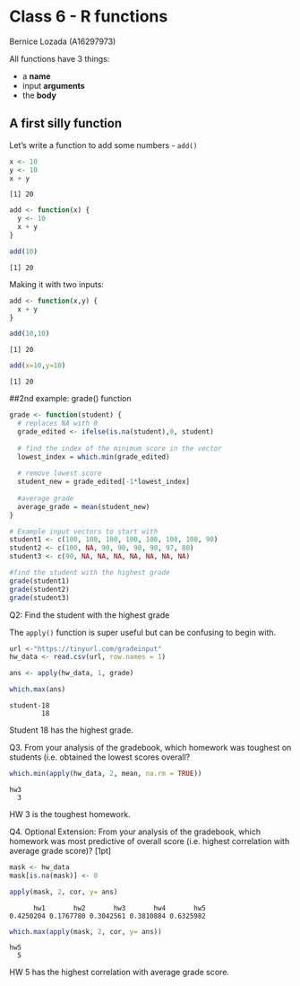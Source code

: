 # Class 6 - R functions
Bernice Lozada (A16297973)

All functions have 3 things:

- a **name**
- input **arguments**
- the **body**

## A first silly function

Let’s write a function to add some numbers - `add()`

``` r
x <- 10
y <- 10
x + y
```

    [1] 20

``` r
add <- function(x) {
  y <- 10
  x + y
}
```

``` r
add(10)
```

    [1] 20

Making it with two inputs:

``` r
add <- function(x,y) {
  x + y
}

add(10,10)
```

    [1] 20

``` r
add(x=10,y=10)
```

    [1] 20

\##2nd example: grade() function

``` r
grade <- function(student) {
  # replaces NA with 0
  grade_edited <- ifelse(is.na(student),0, student)
  
  # find the index of the minimum score in the vector
  lowest_index = which.min(grade_edited)
  
  # remove lowest score
  student_new = grade_edited[-1*lowest_index]
  
  #average grade
  average_grade = mean(student_new)
}
```

``` r
# Example input vectors to start with
student1 <- c(100, 100, 100, 100, 100, 100, 100, 90)
student2 <- c(100, NA, 90, 90, 90, 90, 97, 80)
student3 <- c(90, NA, NA, NA, NA, NA, NA, NA)

#find the student with the highest grade
grade(student1)
grade(student2)
grade(student3)
```

Q2: Find the student with the highest grade

The `apply()` function is super useful but can be confusing to begin
with.

``` r
url <-"https://tinyurl.com/gradeinput"
hw_data <- read.csv(url, row.names = 1)

ans <- apply(hw_data, 1, grade)

which.max(ans)
```

    student-18 
            18 

Student 18 has the highest grade.

Q3. From your analysis of the gradebook, which homework was toughest on
students (i.e. obtained the lowest scores overall?

``` r
which.min(apply(hw_data, 2, mean, na.rm = TRUE))
```

    hw3 
      3 

HW 3 is the toughest homework.

Q4. Optional Extension: From your analysis of the gradebook, which
homework was most predictive of overall score (i.e. highest correlation
with average grade score)? \[1pt\]

``` r
mask <- hw_data
mask[is.na(mask)] <- 0

apply(mask, 2, cor, y= ans)
```

          hw1       hw2       hw3       hw4       hw5 
    0.4250204 0.1767780 0.3042561 0.3810884 0.6325982 

``` r
which.max(apply(mask, 2, cor, y= ans))
```

    hw5 
      5 

HW 5 has the highest correlation with average grade score.
